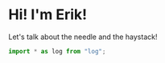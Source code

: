 # Hi! I'm Erik!

Let's talk about the needle and the haystack!

```ts
import * as log from "log";
```
